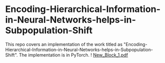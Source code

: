 # Encoding-Hierarchical-Information-in-Neural-Networks-helps-in-Subpopulation-Shift

This repo covers an implementation of the work titled as "Encoding-Hierarchical-Information-in-Neural-Networks-helps-in-Subpopulation-Shift". The implementation is in PyTorch. 
! [New_Block_1.pdf](https://github.com/Amitangshu1013/Encoding-Hierarchical-Information-in-Neural-Networks-helps-in-Subpopulation-Shift/files/9710222/New_Block_1.pdf)


